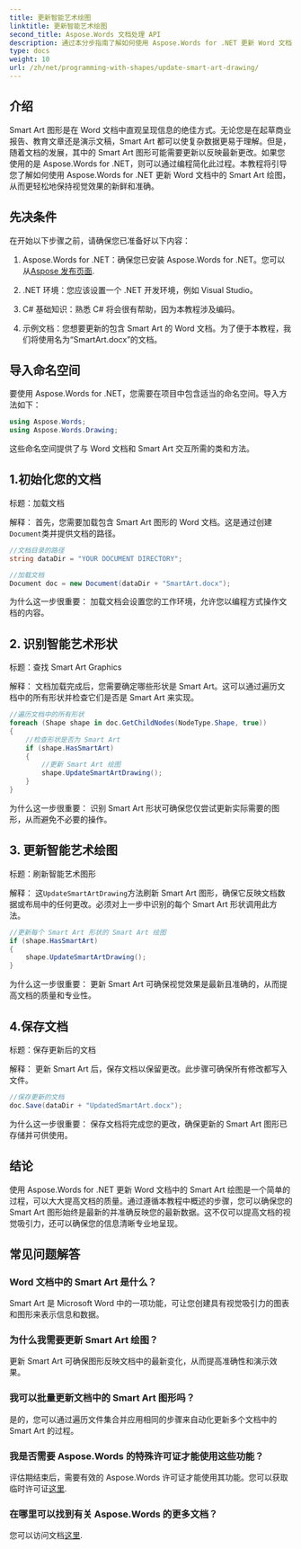 ```yaml
---
title: 更新智能艺术绘图
linktitle: 更新智能艺术绘图
second_title: Aspose.Words 文档处理 API
description: 通过本分步指南了解如何使用 Aspose.Words for .NET 更新 Word 文档中的 Smart Art 绘图。确保您的视觉效果始终准确。
type: docs
weight: 10
url: /zh/net/programming-with-shapes/update-smart-art-drawing/
---
```

## 介绍

Smart Art 图形是在 Word 文档中直观呈现信息的绝佳方式。无论您是在起草商业报告、教育文章还是演示文稿，Smart Art 都可以使复杂数据更易于理解。但是，随着文档的发展，其中的 Smart Art 图形可能需要更新以反映最新更改。如果您使用的是 Aspose.Words for .NET，则可以通过编程简化此过程。本教程将引导您了解如何使用 Aspose.Words for .NET 更新 Word 文档中的 Smart Art 绘图，从而更轻松地保持视觉效果的新鲜和准确。

## 先决条件

在开始以下步骤之前，请确保您已准备好以下内容：

1.  Aspose.Words for .NET：确保您已安装 Aspose.Words for .NET。您可以从[Aspose 发布页面](https://releases.aspose.com/words/net/).

2. .NET 环境：您应该设置一个 .NET 开发环境，例如 Visual Studio。

3. C# 基础知识：熟悉 C# 将会很有帮助，因为本教程涉及编码。

4. 示例文档：您想要更新的包含 Smart Art 的 Word 文档。为了便于本教程，我们将使用名为“SmartArt.docx”的文档。

## 导入命名空间

要使用 Aspose.Words for .NET，您需要在项目中包含适当的命名空间。导入方法如下：

```csharp
using Aspose.Words;
using Aspose.Words.Drawing;
```

这些命名空间提供了与 Word 文档和 Smart Art 交互所需的类和方法。

## 1.初始化您的文档

标题：加载文档

解释：
首先，您需要加载包含 Smart Art 图形的 Word 文档。这是通过创建`Document`类并提供文档的路径。

```csharp
//文档目录的路径
string dataDir = "YOUR DOCUMENT DIRECTORY";

//加载文档
Document doc = new Document(dataDir + "SmartArt.docx");
```

为什么这一步很重要：
加载文档会设置您的工作环境，允许您以编程方式操作文档的内容。

## 2. 识别智能艺术形状

标题：查找 Smart Art Graphics

解释：
文档加载完成后，您需要确定哪些形状是 Smart Art。这可以通过遍历文档中的所有形状并检查它们是否是 Smart Art 来实现。

```csharp
//遍历文档中的所有形状
foreach (Shape shape in doc.GetChildNodes(NodeType.Shape, true))
{
    //检查形状是否为 Smart Art
    if (shape.HasSmartArt)
    {
        //更新 Smart Art 绘图
        shape.UpdateSmartArtDrawing();
    }
}
```

为什么这一步很重要：
识别 Smart Art 形状可确保您仅尝试更新实际需要的图形，从而避免不必要的操作。

## 3. 更新智能艺术绘图

标题：刷新智能艺术图形

解释：
这`UpdateSmartArtDrawing`方法刷新 Smart Art 图形，确保它反映文档数据或布局中的任何更改。必须对上一步中识别的每个 Smart Art 形状调用此方法。

```csharp
//更新每个 Smart Art 形状的 Smart Art 绘图
if (shape.HasSmartArt)
{
    shape.UpdateSmartArtDrawing();
}
```

为什么这一步很重要：
更新 Smart Art 可确保视觉效果是最新且准确的，从而提高文档的质量和专业性。

## 4.保存文档

标题：保存更新后的文档

解释：
更新 Smart Art 后，保存文档以保留更改。此步骤可确保所有修改都写入文件。

```csharp
//保存更新的文档
doc.Save(dataDir + "UpdatedSmartArt.docx");
```

为什么这一步很重要：
保存文档将完成您的更改，确保更新的 Smart Art 图形已存储并可供使用。

## 结论

使用 Aspose.Words for .NET 更新 Word 文档中的 Smart Art 绘图是一个简单的过程，可以大大提高文档的质量。通过遵循本教程中概述的步骤，您可以确保您的 Smart Art 图形始终是最新的并准确反映您的最新数据。这不仅可以提高文档的视觉吸引力，还可以确保您的信息清晰专业地呈现。

## 常见问题解答

### Word 文档中的 Smart Art 是什么？
Smart Art 是 Microsoft Word 中的一项功能，可让您创建具有视觉吸引力的图表和图形来表示信息和数据。

### 为什么我需要更新 Smart Art 绘图？
更新 Smart Art 可确保图形反映文档中的最新变化，从而提高准确性和演示效果。

### 我可以批量更新文档中的 Smart Art 图形吗？
是的，您可以通过遍历文件集合并应用相同的步骤来自动化更新多个文档中的 Smart Art 的过程。

### 我是否需要 Aspose.Words 的特殊许可证才能使用这些功能？
评估期结束后，需要有效的 Aspose.Words 许可证才能使用其功能。您可以获取临时许可证[这里](https://purchase.aspose.com/temporary-license/).

### 在哪里可以找到有关 Aspose.Words 的更多文档？
您可以访问文档[这里](https://reference.aspose.com/words/net/).